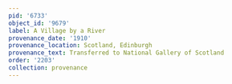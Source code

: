 ```yaml
---
pid: '6733'
object_id: '9679'
label: A Village by a River
provenance_date: '1910'
provenance_location: Scotland, Edinburgh
provenance_text: Transferred to National Gallery of Scotland
order: '2203'
collection: provenance
---
```

